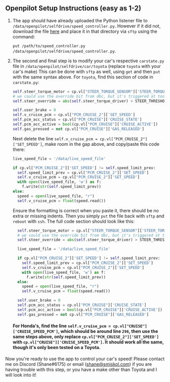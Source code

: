## Openpilot Setup Instructions (easy as 1-2)

1. The app should have already uploaded the Python listener file to `/data/openpilot/selfdrive/speed_controller.py`. However if it did not, download the file [here](https://github.com/ShaneSmiskol/op-speed-controller-app/blob/master/speed_controller.py) and place it in that directory via `sftp` using the command:

    `put /path/to/speed_controller.py /data/openpilot/selfdrive/speed_controller.py`.


2. The second and final step is to modify your car's respective `carstate.py` file in `/data/openpilot/selfdrive/car/toyota` (replace `toyota` with your car's make) This can be done with `sftp` as well, using `get` and then `put` with the same syntax above. For `toyota`, find this section of code in `carstate.py`:

    ```python
    self.steer_torque_motor = cp.vl["STEER_TORQUE_SENSOR"]['STEER_TORQUE_EPS']
    # we could use the override bit from dbc, but it's triggered at too high torque values
    self.steer_override = abs(self.steer_torque_driver) > STEER_THRESHOLD

    self.user_brake = 0
    self.v_cruise_pcm = cp.vl["PCM_CRUISE_2"]['SET_SPEED']
    self.pcm_acc_status = cp.vl["PCM_CRUISE"]['CRUISE_STATE']
    self.pcm_acc_active = bool(cp.vl["PCM_CRUISE"]['CRUISE_ACTIVE'])
    self.gas_pressed = not cp.vl["PCM_CRUISE"]['GAS_RELEASED']
    ```
    
    Next delete the line `self.v_cruise_pcm = cp.vl["PCM_CRUISE_2"]['SET_SPEED']`, make room in the gap above, and copy/paste this code there:
    
    ```python
    live_speed_file = '/data/live_speed_file'
    
    if cp.vl["PCM_CRUISE_2"]['SET_SPEED'] != self.speed_limit_prev:
      self.speed_limit_prev = cp.vl["PCM_CRUISE_2"]['SET_SPEED']
      self.v_cruise_pcm = cp.vl["PCM_CRUISE_2"]['SET_SPEED']
      with open(live_speed_file, 'w') as f:
        f.write(str(self.speed_limit_prev))
    else:
      speed = open(live_speed_file, "r")
      self.v_cruise_pcm = float(speed.read())
      ```
      
      Ensure the formatting is correct when you paste it, there should be no extra or missing indents. Then you simply `put` the file back with `sftp` and `reboot` with `ssh`. The full code section should look like this:
      
      ```python
        self.steer_torque_motor = cp.vl["STEER_TORQUE_SENSOR"]['STEER_TORQUE_EPS']
        # we could use the override bit from dbc, but it's triggered at too high torque values
        self.steer_override = abs(self.steer_torque_driver) > STEER_THRESHOLD

        live_speed_file = '/data/live_speed_file'

        if cp.vl["PCM_CRUISE_2"]['SET_SPEED'] != self.speed_limit_prev:
          self.speed_limit_prev = cp.vl["PCM_CRUISE_2"]['SET_SPEED']
          self.v_cruise_pcm = cp.vl["PCM_CRUISE_2"]['SET_SPEED']
          with open(live_speed_file, 'w') as f:
            f.write(str(self.speed_limit_prev))
        else:
          speed = open(live_speed_file, "r")
          self.v_cruise_pcm = float(speed.read())

        self.user_brake = 0
        self.pcm_acc_status = cp.vl["PCM_CRUISE"]['CRUISE_STATE']
        self.pcm_acc_active = bool(cp.vl["PCM_CRUISE"]['CRUISE_ACTIVE'])
        self.gas_pressed = not cp.vl["PCM_CRUISE"]['GAS_RELEASED']
    ```
    
    #### For Honda's, find the line `self.v_cruise_pcm = cp.vl["CRUISE"]['CRUISE_SPEED_PCM']`, which should be around line `296`, then use the same steps above, only replace `cp.vl["PCM_CRUISE_2"]['SET_SPEED']` with `cp.vl["CRUISE"]['CRUISE_SPEED_PCM']`. It should work all the same, though it's only been tested on a Toyota.
    
Now you're ready to use the app to control your car's speed! Please contact me on Discord (Shane#6175) or email (shane@smiskol.com) if you are having trouble with this step, or you have a make other than Toyota and I will look into it!
